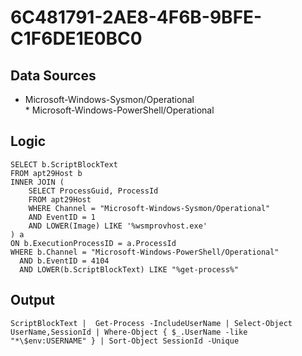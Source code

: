 # 6C481791-2AE8-4F6B-9BFE-C1F6DE1E0BC0

## Data Sources
* Microsoft-Windows-Sysmon/Operational<br>* Microsoft-Windows-PowerShell/Operational<br>

## Logic

```
SELECT b.ScriptBlockText
FROM apt29Host b
INNER JOIN (
    SELECT ProcessGuid, ProcessId
    FROM apt29Host
    WHERE Channel = "Microsoft-Windows-Sysmon/Operational"
    AND EventID = 1
    AND LOWER(Image) LIKE '%wsmprovhost.exe'
) a
ON b.ExecutionProcessID = a.ProcessId
WHERE b.Channel = "Microsoft-Windows-PowerShell/Operational"
  AND b.EventID = 4104
  AND LOWER(b.ScriptBlockText) LIKE "%get-process%"

```

## Output

```
ScriptBlockText |  Get-Process -IncludeUserName | Select-Object UserName,SessionId | Where-Object { $_.UserName -like "*\$env:USERNAME" } | Sort-Object SessionId -Unique

```
